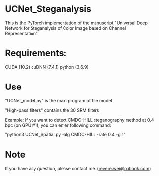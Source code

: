 # UCNet_Steganalysis

This is the PyTorch implementation of the manuscript "Universal Deep Network for Steganalysis of Color Image based on Channel Representation". 

# Requirements:
CUDA (10.2)
cuDNN (7.4.1)
python (3.6.9)

# Use
"UCNet_model.py" is the main program of the model 

"High-pass filters" contains the 30 SRM filters 


Example: 
If you want to detect CMDC-HILL steganography method at 0.4 bpc (on GPU #1), you can enter following command:

"python3 UCNet_Spatial.py -alg CMDC-HILL -rate 0.4 -g 1"


# Note
If you have any question, please contact me. (revere.wei@outlook.com)

